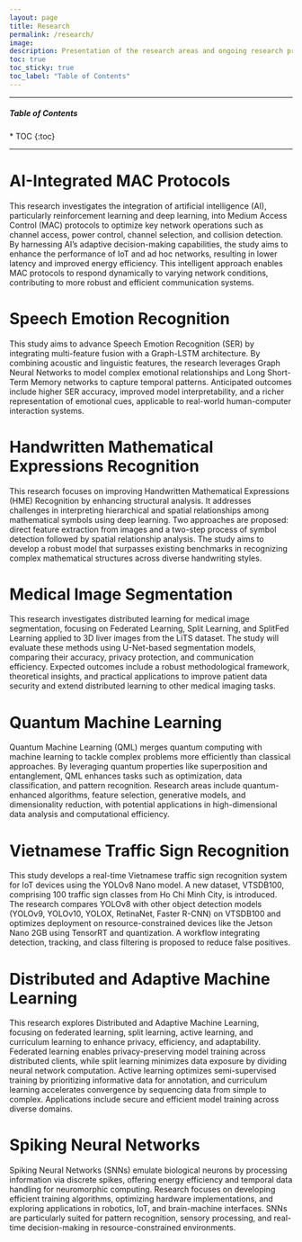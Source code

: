 ```yaml
---
layout: page
title: Research
permalink: /research/
image: 
description: Presentation of the research areas and ongoing research projects of the AI Technology and Application Research Lab at the FPT University, Ho Chi Minh Campus
toc: true
toc_sticky: true
toc_label: "Table of Contents"
---
```


<!-- > Graphs illustrate intricate patterns in our perception of the world and ourselves; graph mining enhances this comprehension by highlighting overlooked details. -->

***

<h5>Table of Contents</h5>
* TOC
{:toc}

***
<!-- # Medical image segmentation
This research proposal aims to explore distributed learning in healthcare by comparing the performance and security of Federated Learning, Split Learning, and SplitFed Learning methods on 3D liver images using the LiTS dataset. The study will focus on applying these distributed learning techniques to segmentation models, particularly those based on U-Net architecture, and evaluate their effectiveness in terms of accuracy, privacy preservation, and communication efficiency. The expected outcomes include theoretical insights, methodological frameworks, and practical applications that could enhance patient data management and expand the use of distributed learning in medical image analysis beyond liver segmentation.

# Speech emotion recognition
This research proposal outlines a study aimed at enhancing Speech Emotion Recognition (SER) through the integration of multi-feature fusion and a Graph-LSTM architecture. The researchers plan to combine diverse acoustic and linguistic features to create a comprehensive representation of emotional expressions in speech, leveraging Graph Neural Networks to model complex relationships between emotional cues and Long Short-Term Memory networks to capture temporal dependencies. The expected outcomes include improved accuracy and robustness in SER, enhanced interpretability of the model, and a more comprehensive representation of emotional cues in speech.

# Handwritten mathematical expressions recognition
This research proposal outlines a study on Handwritten Mathematical Expressions (HME) Recognition, aiming to improve structural analysis for enhanced recognition accuracy. The project focuses on addressing challenges in understanding hierarchical and spatial relationships between mathematical symbols using deep learning techniques. Two main approaches are proposed: direct feature extraction from images and a two-step process involving symbol detection and spatial relationship analysis. The study aims to develop a robust structural analysis model that outperforms current baselines in recognizing complex and nested mathematical structures across various handwriting styles.

# Quantum machine learning
Quantum machine learning is an emerging field that combines quantum computing with machine learning to potentially solve complex problems more efficiently than classical methods. By harnessing quantum properties such as superposition, entanglement, and quantum tunneling, QML aims to enhance tasks like data analysis, optimization, and pattern recognition. The field explores algorithms that can leverage quantum advantages, categorized into areas like quantum-enhanced classical algorithms, feature selection, data classification, optimization, generative models, and dimensionality reduction.

# Vietnamese traffic sign recognition
This study presents an approach to Vietnamese traffic sign recognition designed for the IOT device, utilizing the YOLOv8 Nano model to achieve real-time performance. The researchers introduce a new dataset called VTSDB100, which includes 100 different classes of traffic signs captured in diverse locations within Ho Chi Minh City, Vietnam. The researchers conduct experiments using various object detection methods on the VTSDB100 dataset, including YOLOv8, YOLOv9, YOLOv10, YOLOX, RetinaNet, and Faster R-CNN. The paper also describes techniques for deploying deep learning models on resource-constrained devices, such as using TensorRT and quantization to optimize inference speed. Finally, the authors propose a workflow for a real-time traffic sign recognition system on the Jetson Nano 2GB, which includes object detection, tracking, and a class filter algorithm to minimize false predictions.

# Distributed and Adaptive Machine Learning
Distributed and Adaptive Machine Learning, including federated learning, split learning, active learning, and curriculum learning, aims to enhance efficiency, privacy, and adaptability in model training. Federated learning enables distributed model training across multiple clients, where local data remains private and only model updates are aggregated centrally to create a global model on the server. Split learning, another privacy-preserving technique, divides a neural network between a client and a server: the client processes the initial layers using local data and sends intermediate outputs to the server for further computation, reducing raw data exposure. Active learning optimizes learning efficiency in semi-supervised settings by initially training with minimal labeled data and then having the model iteratively select the most informative unlabeled data points for human annotation. Curriculum learning improves training by presenting data in a sequence from simpler to more complex examples, thereby accelerating convergence and enhancing model performance. 


# Spiking Neural Networks
Spiking Neural Networks (SNNs) are a type of artificial neural network inspired by the brain's biological neurons, processing information using discrete spikes or events rather than continuous values. Research on SNNs focuses on their energy efficiency, biological plausibility, and ability to handle temporal data, making them suitable for neuromorphic computing and tasks like pattern recognition, sensory processing, and real-time decision-making. Key topics include developing efficient training algorithms, optimizing hardware implementations, and exploring applications in robotics, IoT, and brain-machine interfaces. -->

# AI-Integrated MAC Protocols
This research investigates the integration of artificial intelligence (AI), particularly reinforcement learning and deep learning, into Medium Access Control (MAC) protocols to optimize key network operations such as channel access, power control, channel selection, and collision detection. By harnessing AI’s adaptive decision-making capabilities, the study aims to enhance the performance of IoT and ad hoc networks, resulting in lower latency and improved energy efficiency. This intelligent approach enables MAC protocols to respond dynamically to varying network conditions, contributing to more robust and efficient communication systems. 

# Speech Emotion Recognition
This study aims to advance Speech Emotion Recognition (SER) by integrating multi-feature fusion with a Graph-LSTM architecture. By combining acoustic and linguistic features, the research leverages Graph Neural Networks to model complex emotional relationships and Long Short-Term Memory networks to capture temporal patterns. Anticipated outcomes include higher SER accuracy, improved model interpretability, and a richer representation of emotional cues, applicable to real-world human-computer interaction systems.

# Handwritten Mathematical Expressions Recognition
This research focuses on improving Handwritten Mathematical Expressions (HME) Recognition by enhancing structural analysis. It addresses challenges in interpreting hierarchical and spatial relationships among mathematical symbols using deep learning. Two approaches are proposed: direct feature extraction from images and a two-step process of symbol detection followed by spatial relationship analysis. The study aims to develop a robust model that surpasses existing benchmarks in recognizing complex mathematical structures across diverse handwriting styles.

# Medical Image Segmentation
This research investigates distributed learning for medical image segmentation, focusing on Federated Learning, Split Learning, and SplitFed Learning applied to 3D liver images from the LiTS dataset. The study will evaluate these methods using U-Net-based segmentation models, comparing their accuracy, privacy protection, and communication efficiency. Expected outcomes include a robust methodological framework, theoretical insights, and practical applications to improve patient data security and extend distributed learning to other medical imaging tasks.

# Quantum Machine Learning
Quantum Machine Learning (QML) merges quantum computing with machine learning to tackle complex problems more efficiently than classical approaches. By leveraging quantum properties like superposition and entanglement, QML enhances tasks such as optimization, data classification, and pattern recognition. Research areas include quantum-enhanced algorithms, feature selection, generative models, and dimensionality reduction, with potential applications in high-dimensional data analysis and computational efficiency.

# Vietnamese Traffic Sign Recognition
This study develops a real-time Vietnamese traffic sign recognition system for IoT devices using the YOLOv8 Nano model. A new dataset, VTSDB100, comprising 100 traffic sign classes from Ho Chi Minh City, is introduced. The research compares YOLOv8 with other object detection models (YOLOv9, YOLOv10, YOLOX, RetinaNet, Faster R-CNN) on VTSDB100 and optimizes deployment on resource-constrained devices like the Jetson Nano 2GB using TensorRT and quantization. A workflow integrating detection, tracking, and class filtering is proposed to reduce false positives.

# Distributed and Adaptive Machine Learning
This research explores Distributed and Adaptive Machine Learning, focusing on federated learning, split learning, active learning, and curriculum learning to enhance privacy, efficiency, and adaptability. Federated learning enables privacy-preserving model training across distributed clients, while split learning minimizes data exposure by dividing neural network computation. Active learning optimizes semi-supervised training by prioritizing informative data for annotation, and curriculum learning accelerates convergence by sequencing data from simple to complex. Applications include secure and efficient model training across diverse domains.

# Spiking Neural Networks
Spiking Neural Networks (SNNs) emulate biological neurons by processing information via discrete spikes, offering energy efficiency and temporal data handling for neuromorphic computing. Research focuses on developing efficient training algorithms, optimizing hardware implementations, and exploring applications in robotics, IoT, and brain-machine interfaces. SNNs are particularly suited for pattern recognition, sensory processing, and real-time decision-making in resource-constrained environments.